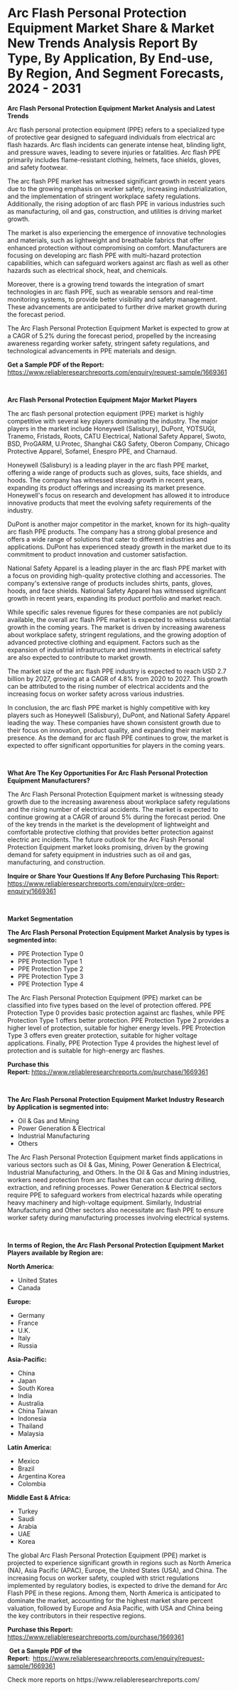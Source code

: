 <p><h1>Arc Flash Personal Protection Equipment Market Share & Market New Trends Analysis Report By Type, By Application, By End-use, By Region, And Segment Forecasts, 2024 - 2031</h1></p><p><strong>Arc Flash Personal Protection Equipment Market Analysis and Latest Trends</strong></p>
<p><p>Arc flash personal protection equipment (PPE) refers to a specialized type of protective gear designed to safeguard individuals from electrical arc flash hazards. Arc flash incidents can generate intense heat, blinding light, and pressure waves, leading to severe injuries or fatalities. Arc flash PPE primarily includes flame-resistant clothing, helmets, face shields, gloves, and safety footwear.</p><p>The arc flash PPE market has witnessed significant growth in recent years due to the growing emphasis on worker safety, increasing industrialization, and the implementation of stringent workplace safety regulations. Additionally, the rising adoption of arc flash PPE in various industries such as manufacturing, oil and gas, construction, and utilities is driving market growth.</p><p>The market is also experiencing the emergence of innovative technologies and materials, such as lightweight and breathable fabrics that offer enhanced protection without compromising on comfort. Manufacturers are focusing on developing arc flash PPE with multi-hazard protection capabilities, which can safeguard workers against arc flash as well as other hazards such as electrical shock, heat, and chemicals.</p><p>Moreover, there is a growing trend towards the integration of smart technologies in arc flash PPE, such as wearable sensors and real-time monitoring systems, to provide better visibility and safety management. These advancements are anticipated to further drive market growth during the forecast period.</p><p>The Arc Flash Personal Protection Equipment Market is expected to grow at a CAGR of 5.2% during the forecast period, propelled by the increasing awareness regarding worker safety, stringent safety regulations, and technological advancements in PPE materials and design.</p></p>
<p><strong>Get a Sample PDF of the Report:&nbsp;</strong> <a href="https://www.reliableresearchreports.com/enquiry/request-sample/1669361">https://www.reliableresearchreports.com/enquiry/request-sample/1669361</a></p>
<p>&nbsp;</p>
<p><strong>Arc Flash Personal Protection Equipment Major Market Players</strong></p>
<p><p>The arc flash personal protection equipment (PPE) market is highly competitive with several key players dominating the industry. The major players in the market include Honeywell (Salisbury), DuPont, YOTSUGI, Tranemo, Fristads, Roots, CATU Electrical, National Safety Apparel, Swoto, BSD, ProGARM, U.Protec, Shanghai C&G Safety, Oberon Company, Chicago Protective Apparel, Sofamel, Enespro PPE, and Charnaud.</p><p>Honeywell (Salisbury) is a leading player in the arc flash PPE market, offering a wide range of products such as gloves, suits, face shields, and hoods. The company has witnessed steady growth in recent years, expanding its product offerings and increasing its market presence. Honeywell's focus on research and development has allowed it to introduce innovative products that meet the evolving safety requirements of the industry. </p><p>DuPont is another major competitor in the market, known for its high-quality arc flash PPE products. The company has a strong global presence and offers a wide range of solutions that cater to different industries and applications. DuPont has experienced steady growth in the market due to its commitment to product innovation and customer satisfaction.</p><p>National Safety Apparel is a leading player in the arc flash PPE market with a focus on providing high-quality protective clothing and accessories. The company's extensive range of products includes shirts, pants, gloves, hoods, and face shields. National Safety Apparel has witnessed significant growth in recent years, expanding its product portfolio and market reach.</p><p>While specific sales revenue figures for these companies are not publicly available, the overall arc flash PPE market is expected to witness substantial growth in the coming years. The market is driven by increasing awareness about workplace safety, stringent regulations, and the growing adoption of advanced protective clothing and equipment. Factors such as the expansion of industrial infrastructure and investments in electrical safety are also expected to contribute to market growth.</p><p>The market size of the arc flash PPE industry is expected to reach USD 2.7 billion by 2027, growing at a CAGR of 4.8% from 2020 to 2027. This growth can be attributed to the rising number of electrical accidents and the increasing focus on worker safety across various industries.</p><p>In conclusion, the arc flash PPE market is highly competitive with key players such as Honeywell (Salisbury), DuPont, and National Safety Apparel leading the way. These companies have shown consistent growth due to their focus on innovation, product quality, and expanding their market presence. As the demand for arc flash PPE continues to grow, the market is expected to offer significant opportunities for players in the coming years.</p></p>
<p>&nbsp;</p>
<p><strong>What Are The Key Opportunities For Arc Flash Personal Protection Equipment Manufacturers?</strong></p>
<p><p>The Arc Flash Personal Protection Equipment market is witnessing steady growth due to the increasing awareness about workplace safety regulations and the rising number of electrical accidents. The market is expected to continue growing at a CAGR of around 5% during the forecast period. One of the key trends in the market is the development of lightweight and comfortable protective clothing that provides better protection against electric arc incidents. The future outlook for the Arc Flash Personal Protection Equipment market looks promising, driven by the growing demand for safety equipment in industries such as oil and gas, manufacturing, and construction.</p></p>
<p><strong>Inquire or Share Your Questions If Any Before Purchasing This Report:</strong> <a href="https://www.reliableresearchreports.com/enquiry/pre-order-enquiry/1669361">https://www.reliableresearchreports.com/enquiry/pre-order-enquiry/1669361</a></p>
<p>&nbsp;</p>
<p><strong>Market Segmentation</strong></p>
<p><strong>The Arc Flash Personal Protection Equipment Market Analysis by types is segmented into:</strong></p>
<p><ul><li>PPE Protection Type 0</li><li>PPE Protection Type 1</li><li>PPE Protection Type 2</li><li>PPE Protection Type 3</li><li>PPE Protection Type 4</li></ul></p>
<p><p>The Arc Flash Personal Protection Equipment (PPE) market can be classified into five types based on the level of protection offered. PPE Protection Type 0 provides basic protection against arc flashes, while PPE Protection Type 1 offers better protection. PPE Protection Type 2 provides a higher level of protection, suitable for higher energy levels. PPE Protection Type 3 offers even greater protection, suitable for higher voltage applications. Finally, PPE Protection Type 4 provides the highest level of protection and is suitable for high-energy arc flashes.</p></p>
<p><strong>Purchase this Report:&nbsp;</strong><a href="https://www.reliableresearchreports.com/purchase/1669361">https://www.reliableresearchreports.com/purchase/1669361</a></p>
<p>&nbsp;</p>
<p><strong>The Arc Flash Personal Protection Equipment Market Industry Research by Application is segmented into:</strong></p>
<p><ul><li>Oil & Gas and Mining</li><li>Power Generation & Electrical</li><li>Industrial Manufacturing</li><li>Others</li></ul></p>
<p><p>The Arc Flash Personal Protection Equipment market finds applications in various sectors such as Oil & Gas, Mining, Power Generation & Electrical, Industrial Manufacturing, and Others. In the Oil & Gas and Mining industries, workers need protection from arc flashes that can occur during drilling, extraction, and refining processes. Power Generation & Electrical sectors require PPE to safeguard workers from electrical hazards while operating heavy machinery and high-voltage equipment. Similarly, Industrial Manufacturing and Other sectors also necessitate arc flash PPE to ensure worker safety during manufacturing processes involving electrical systems.</p></p>
<p>&nbsp;</p>
<p><strong>In terms of Region, the Arc Flash Personal Protection Equipment Market Players available by Region are:</strong></p>
<p>
    <p> <strong> North America: </strong>
        <ul>
            <li>United States</li>
            <li>Canada</li>
        </ul>
        </p> 
    <p> <strong> Europe: </strong>
        <ul>
            <li>Germany</li>
            <li>France</li>
            <li>U.K.</li>
            <li>Italy</li>
            <li>Russia</li>
        </ul>
        </p> 
    <p> <strong> Asia-Pacific: </strong>
        <ul>
            <li>China</li>
            <li>Japan</li>
            <li>South Korea</li>
            <li>India</li>
            <li>Australia</li>
            <li>China Taiwan</li>
            <li>Indonesia</li>
            <li>Thailand</li>
            <li>Malaysia</li>
        </ul>
        </p> 
    <p> <strong> Latin America: </strong>
        <ul>
            <li>Mexico</li>
            <li>Brazil</li>
            <li>Argentina Korea</li>
            <li>Colombia</li>
        </ul>
        </p> 
    <p> <strong> Middle East & Africa: </strong>
        <ul>
            <li>Turkey</li>
            <li>Saudi</li>
            <li>Arabia</li>
            <li>UAE</li>
            <li>Korea</li>
        </ul>
    </p>
    </p>
<p><p>The global Arc Flash Personal Protection Equipment (PPE) market is projected to experience significant growth in regions such as North America (NA), Asia Pacific (APAC), Europe, the United States (USA), and China. The increasing focus on worker safety, coupled with strict regulations implemented by regulatory bodies, is expected to drive the demand for Arc Flash PPE in these regions. Among them, North America is anticipated to dominate the market, accounting for the highest market share percent valuation, followed by Europe and Asia Pacific, with USA and China being the key contributors in their respective regions.</p></p>
<p><strong>Purchase this Report: </strong><a href="https://www.reliableresearchreports.com/purchase/1669361">https://www.reliableresearchreports.com/purchase/1669361</a></p>
<p>&nbsp;<strong>Get a Sample PDF of the Report:&nbsp;&nbsp;</strong><a href="https://www.reliableresearchreports.com/enquiry/request-sample/1669361">https://www.reliableresearchreports.com/enquiry/request-sample/1669361</a></p>
<p><strong></strong></p>
<p>Check more reports on https://www.reliableresearchreports.com/</p>